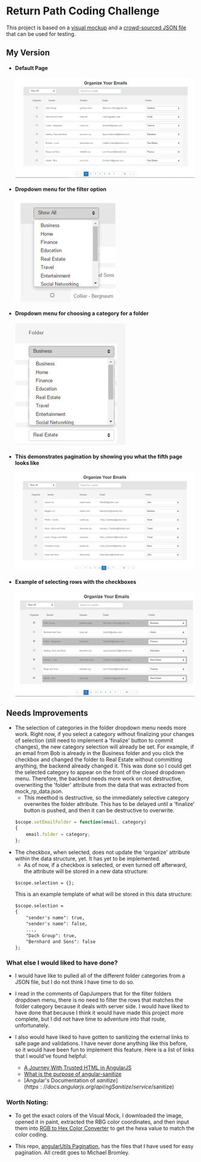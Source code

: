# Return Path Coding Challenge

This project is based on a [visual mockup](https://drive.google.com/file/d/0B-DG9iFOyKT2ZnlhU2pPQ3lJU1E/view?usp=sharing) and a [crowd-sourced JSON file](https://drive.google.com/file/d/0B-DG9iFOyKT2SDlOaVR3U3Z6SjQ/view?usp=sharing) that can be used for testing.

## My Version

* #### Default Page
    ![Default](images/Default.PNG)

* #### Dropdown menu for the filter option
    ![FilterDropdown](images/FilterDropdown.PNG)

* #### Dropdown menu for choosing a category for a folder 
    ![FolderDropdown](images/FolderDropdown.PNG)

* #### This demonstrates pagination by showing you what the fifth page looks like 
    ![Pagination](images/Pagination.PNG)

* #### Example of selecting rows with the checkboxes
    ![SelectGrey](images/SelectGrey.PNG)

## Needs Improvements

* The selection of categories in the folder dropdown menu needs more work. Right now, if you select a category without finalizing your changes of selection (still need to implement a 'finalize' button to commit changes), the new category selection will already be set. For example, if an email from Bob is already in the Business folder and you click the checkbox and changed the folder to Real Estate without committing anything, the backend already changed it. This was done so I could get the selected category to appear on the front of the closed dropdown menu. Therefore, the backend needs more work on not destructive, overwriting the 'folder' attribute from the data that was extracted from mock_rp_data.json.
    * This meethod is destructive, so the immediately selective category overwrites the folder attribute. This has to be delayed until a 'finalize' button is pushed, and then it can be destructive to overwrite.
    ```javascript
    $scope.setEmailFolder = function(email, category)
    {
        email.folder = category;
    };
    ```
* The checkbox, when selected, does not update the 'organize' attribute within the data structure, yet. It has yet to be implemented. 
    * As of now, if a checkbox is selected, or even turned off afterward, the attribute will be stored in a new data structure:
    ```
    $scope.selection = {};    

    ```
    This is an example template of what will be stored in this data structure:
    ```
    $scope.selection = 
    {
        "sender's name": true,
        "sender's name": false,
        ...,
        "Dach Group": true,
        "Bernhard and Sons": false
    };
    ```

### What else I would liked to have done?

* I would have like to pulled all of the different folder categories from a JSON file, but I do not think I have time to do so. 

* I read in the comments of GapJumpers that for the filter folders dropdown menu, there is no need to filter the rows that matches the folder category because it deals with server side. I would have liked to have done that because I think it would have made this project more complete, but I did not have time to adventure into that route, unfortunately.

* I also would have liked to have gotten to sanitizing the external links to safe page and validations. I have never done anything like this before, so it would have been fun to implement this feature. Here is a list of links that I would've found helpful:
	* [A Journey With Trusted HTML in AngularJS](http://odetocode.com/blogs/scott/archive/2014/09/10/a-journey-with-trusted-html-in-angularjs.aspx)
	* [What is the purpose of angular-sanitize](http://stackoverflow.com/questions/33209938/what-is-the-purpose-of-angular-sanitize)
	* [Angular's Documentation of $sanitize](https://docs.angularjs.org/api/ngSanitize/service/$sanitize)

### Worth Noting:

* To get the exact colors of the Visual Mock, I downloaded the image, opened it in paint, extracted the RBG color coordinates, and then input them into [RGB to Hex Color Converter](https://www.easycalculation.com/colorconverter/rgb-coder.php) to get the hexa value to match the color coding.

* This repo, [angularUtils Pagination](https://github.com/michaelbromley/angularUtils/tree/master/src/directives/pagination), has the files that I have used for easy pagination. All credit goes to Michael Bromley.